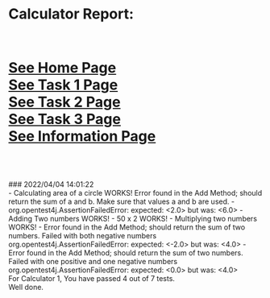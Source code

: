 # Calculator Report: 
 <br/>[See Home Page ](/README.md)
 <br/>[See Task 1 Page ](/Task1.md)
 <br/>[See Task 2 Page ](/Task2.md)
 <br/>[See Task 3 Page ](/Task3.md)
 <br/>[See Information Page ](/Info.md)
 <br/><br> 
==================
<br>
### 2022/04/04 14:01:22 
 <br>
 - Calculating area of a circle WORKS! 
Error found in the Add Method;  should return the sum of a and b. Make sure that values a and b are used. 
 -org.opentest4j.AssertionFailedError: expected: <2.0> but was: <6.0>
 - Adding Two numbers WORKS! 
 - 50 x 2 WORKS! 
 - Multiplying two numbers WORKS! 
 - Error found in the Add Method; should return the sum of two numbers. Failed with both negative numbers
org.opentest4j.AssertionFailedError: expected: <-2.0> but was: <4.0>
- Error found in the Add Method;  should return the sum of two numbers. Failed with one positive and one negative numbers
org.opentest4j.AssertionFailedError: expected: <0.0> but was: <4.0>

 <br>
For Calculator 1, You have passed 4 out of 7 tests. 
 <br>
Well done.
 <br>